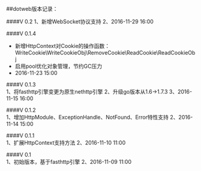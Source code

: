 ##dotweb版本记录：

####V 0.2
1、新增WebSocket协议支持
2、2016-11-29 16:00

####V 0.1.4
<br>
* 新增HttpContext对Cookie的操作函数：WriteCookie\WriteCookieObj\RemoveCookie\ReadCookie\ReadCookieObj
* 启用pool优化对象管理，节约GC压力
* 2016-11-23 15:00

####V 0.1.3
<br>
1、将fasthttp引擎变更为原生nethttp引擎
2、升级go版本从1.6->1.7.3
3、2016-11-15 16:00

####V 0.1.2
<br>
1、增加HttpModule、ExceptionHandle、NotFound、Error特性支持
2、2016-11-14 15:00

####V 0.1.1
<br>
1、扩展HttpContext支持方法
2、2016-11-10 11:00

####V 0.1
<br>
1、初始版本，基于fasthttp引擎
2、2016-11-09 11:00
